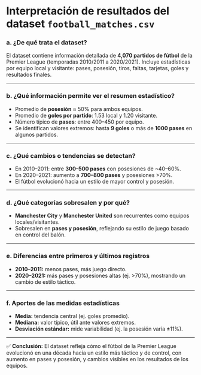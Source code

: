 # Interpretación de resultados del dataset `football_matches.csv`

### a. ¿De qué trata el dataset?  
El dataset contiene información detallada de **4,070 partidos de fútbol** de la Premier League (temporadas 2010/2011 a 2020/2021). Incluye estadísticas por equipo local y visitante: pases, posesión, tiros, faltas, tarjetas, goles y resultados finales.

---

### b. ¿Qué información permite ver el resumen estadístico?  
- Promedio de **posesión** ≈ 50% para ambos equipos.  
- Promedio de **goles por partido**: 1.53 local y 1.20 visitante.  
- Número típico de **pases**: entre 400–450 por equipo.  
- Se identifican valores extremos: hasta **9 goles** o más de **1000 pases** en algunos partidos.

---

### c. ¿Qué cambios o tendencias se detectan?  
- En 2010–2011: entre **300–500 pases** con posesiones de ~40–60%.  
- En 2020–2021: aumento a **700–800 pases** y posesiones >70%.  
- El fútbol evolucionó hacia un estilo de mayor control y posesión.

---

### d. ¿Qué categorías sobresalen y por qué?  
- **Manchester City** y **Manchester United** son recurrentes como equipos locales/visitantes.  
- Sobresalen en **pases y posesión**, reflejando su estilo de juego basado en control del balón.

---

### e. Diferencias entre primeros y últimos registros  
- **2010–2011:** menos pases, más juego directo.  
- **2020–2021:** más pases y posesiones altas (ej. >70%), mostrando un cambio de estilo táctico.

---

### f. Aportes de las medidas estadísticas  
- **Media:** tendencia central (ej. goles promedio).  
- **Mediana:** valor típico, útil ante valores extremos.  
- **Desviación estándar:** mide variabilidad (ej. la posesión varía ±11%).

---

✅ **Conclusión:** El dataset refleja cómo el fútbol de la Premier League evolucionó en una década hacia un estilo más táctico y de control, con aumento en pases y posesión, y cambios visibles en los resultados de los equipos.
